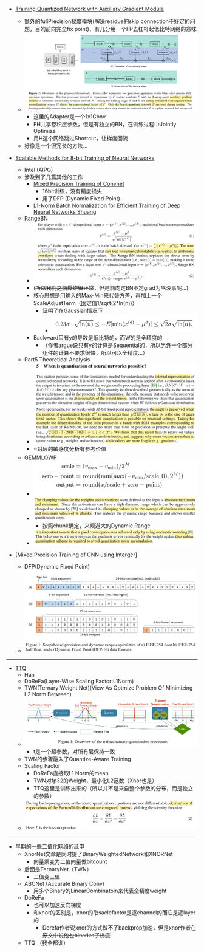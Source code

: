* [Training Quantized Network with Auxiliary Gradient Module]()
    * 额外的fullPrecision梯度模块(解决residue的skip connection不好定的问题，目的前向完全fix point)，有几分用一个FP去杠杆起低比特网络的意味
    * ![](https://github.com/A-suozhang/MyPicBed/raw/master/img/20191210113140.png)
      * 这里的Adapter是一个1x1Conv
      * FH共享卷积层参数，但是有独立的BN，在训练过程中Jointly Optimize
      * 用H这个网络跳过Shortcut，让梯度回流
    * 好像是一个很冗长的方法...


* [Scalable Methods for 8-bit Training of Neural Networks]()
  * Intel (AIPG)
  * 涉及到了几篇其他的工作
    * [Mixed Precision Training of Convnet](https://arxiv.org/pdf/1802.00930.pdf)
      * 16bit训练，没有精度损失
      * 用了DFP (Dynamic Fixed Point)
    * [L1-Norm Batch Normalization for Efficient Training of Deep Neural Networks Shuang](https://arxiv.org/pdf/1802.09769.pdf)
  * RangeBN
    * ![](https://github.com/A-suozhang/MyPicBed/raw/master/img/20191210171314.png)
    * (~~所以我们之前爆炸很正常~~，但是前向定BN不定grad为啥没事呢...)
    * 核心思想是用输入的Max-Min来代替方差，再加上一个ScaleAdjustTerm（固定值1/sqrt(2*ln(n))）
      * 证明了在Gaussian情况下
        * ![](https://github.com/A-suozhang/MyPicBed/raw/master/img/20191210172516.png)
    * Backward只有y的导数是低比特的，而W的是全精度的
      * （作者argue说只有y的计算是Sequential的，所以另外一个部分组件的计算不要求很快，所以可以全精度...）
  * Part5 Theoretical Analysis
    * ![](https://github.com/A-suozhang/MyPicBed/raw/master/img/20191210184548.png)
    * ⭐对层的敏感度分析有参考价值
  * GEMMLOWP
    * ![](https://github.com/A-suozhang/MyPicBed/raw/master/img/20191210164913.png)
    * ![](https://github.com/A-suozhang/MyPicBed/raw/master/img/20191210165035.png)
      * 按照chunk确定，来规避大的Dynamic Range
    * ![](https://github.com/A-suozhang/MyPicBed/raw/master/img/20191210165123.png)

* [Mixed Precision Training of CNN using Interger]
  * DFP(Dynamic Fixed Point)
  * ![](https://github.com/A-suozhang/MyPicBed/raw/master/img/20191210194007.png)



---

* [TTQ]()
  * Han
  * DoReFa(Layer-Wise Scaling Factor:L1Norm)
  * TWN(Ternary Weight Net)(View As Optmize Problem Of Minimizing L2 Norm Between)
  * ![](https://github.com/A-suozhang/MyPicBed/raw/master/img/20191210130401.png)
    * t是一个超参数，对所有层保持一致
  * TWN的步骤融入了Quantize-Aware Training
  * Scaling Factor
    * DoReFa直接取L1 Norm的mean
    * TWN对fp32的Weight，最小化L2范数（Xnor也是）
    * TTQ这里是训练出来的（所以并不是来自整个参数的分布，而是独立的参数）
  * ![](https://github.com/A-suozhang/MyPicBed/raw/master/img/20191210132214.png)

---


* 早期的一些二值化网络的延申
  * XnorNet文章是同时提了BinaryWeightedNetwork和XNORNet
    * 向量乘变为二值向量做bitcount
  * 后面是TernaryNet（TWN）
    * 二值变三值
  * ABCNet (Accurate Binary Conv)
    * 用多个Binary的LinearCombinatoin来代表全精度weight
  * DoReFa
    * 也可以加速反向梯度
    * 和xnor的区别是，xnor的取saclefactor是逐channel的而它是逐layer的
      * ~~Dorefa作者说xnor的方式做不了backprop加速，但是xnor作者在原文中说他也binarize了梯度~~
  * TTQ （我全都训）